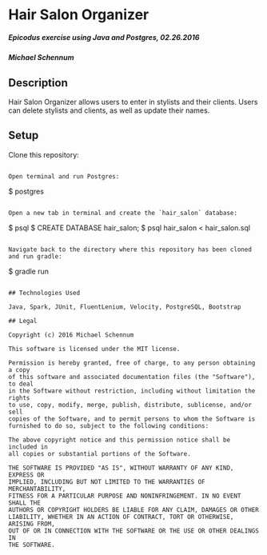 # Hair Salon Organizer

##### Epicodus exercise using Java and Postgres, 02.26.2016

##### Michael Schennum

## Description
Hair Salon Organizer allows users to enter in stylists and their clients. Users can delete stylists and clients, as well as update their names.

## Setup

Clone this repository:
```

Open terminal and run Postgres:
```
$ postgres
```

Open a new tab in terminal and create the `hair_salon` database:
```
$ psql
$ CREATE DATABASE hair_salon;
$ psql hair_salon < hair_salon.sql
```

Navigate back to the directory where this repository has been cloned and run gradle:
```
$ gradle run
```

## Technologies Used

Java, Spark, JUnit, FluentLenium, Velocity, PostgreSQL, Bootstrap

## Legal

Copyright (c) 2016 Michael Schennum

This software is licensed under the MIT license.

Permission is hereby granted, free of charge, to any person obtaining a copy
of this software and associated documentation files (the "Software"), to deal
in the Software without restriction, including without limitation the rights
to use, copy, modify, merge, publish, distribute, sublicense, and/or sell
copies of the Software, and to permit persons to whom the Software is
furnished to do so, subject to the following conditions:

The above copyright notice and this permission notice shall be included in
all copies or substantial portions of the Software.

THE SOFTWARE IS PROVIDED "AS IS", WITHOUT WARRANTY OF ANY KIND, EXPRESS OR
IMPLIED, INCLUDING BUT NOT LIMITED TO THE WARRANTIES OF MERCHANTABILITY,
FITNESS FOR A PARTICULAR PURPOSE AND NONINFRINGEMENT. IN NO EVENT SHALL THE
AUTHORS OR COPYRIGHT HOLDERS BE LIABLE FOR ANY CLAIM, DAMAGES OR OTHER
LIABILITY, WHETHER IN AN ACTION OF CONTRACT, TORT OR OTHERWISE, ARISING FROM,
OUT OF OR IN CONNECTION WITH THE SOFTWARE OR THE USE OR OTHER DEALINGS IN
THE SOFTWARE.
